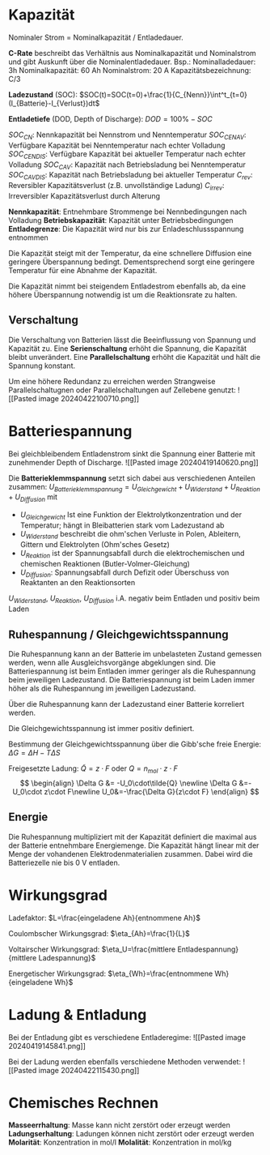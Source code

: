 # Kapazität
Nominaler Strom = Nominalkapazität / Entladedauer.

**C-Rate** beschreibt das Verhältnis aus Nominalkapazität und Nominalstrom und gibt Auskunft über die Nominalentladedauer.
Bsp.: 
Nominalladedauer: 3h
Nominalkapazität: 60 Ah
Nominalstrom: 20 A
Kapazitätsbezeichnung: C/3

**Ladezustand** (SOC): $SOC(t)=SOC(t=0)+\frac{1}{C_{Nenn}}\int^t_{t=0}(I_{Batterie}-I_{Verlust})dt$

**Entladetiefe** (DOD, Depth of Discharge): $DOD=100\%-SOC$

$SOC_{CN}$: Nennkapazität bei Nennstrom und Nenntemperatur
$SOC_{CENAV}$: Verfügbare Kapazität bei Nenntemperatur nach echter Volladung
$SOC_{CENDIS}$: Verfügbare Kapazität bei aktueller Temperatur nach echter Volladung
$SOC_{CAV}$: Kapazität nach Betriebsladung bei Nenntemperatur
$SOC_{CAVDIS}$: Kapazität nach Betriebsladung bei aktueller Temperatur
$C_{rev}$: Reversibler Kapazitätsverlust (z.B. unvollständige Ladung)
$C_{irrev}$: Irreversibler Kapazitätsverlust durch Alterung

**Nennkapazität**: Entnehmbare Strommenge bei Nennbedingungen nach Volladung
**Betriebskapazität**: Kapazität unter Betriebsbedingungen
**Entladegrenze**: Die Kapazität wird nur bis zur Enladeschlussspannung entnommen

Die Kapazität steigt mit der Temperatur, da eine schnellere Diffusion eine geringere Überspannung bedingt. Dementsprechend sorgt eine geringere Temperatur für eine Abnahme der Kapazität.

Die Kapazität nimmt bei steigendem Entladestrom ebenfalls ab, da eine höhere Überspannung notwendig ist um die Reaktionsrate zu halten.

## Verschaltung
Die Verschaltung von Batterien lässt die Beeinflussung von Spannung und Kapazität zu. Eine **Serienschaltung** erhöht die Spannung, die Kapazität bleibt unverändert. Eine **Parallelschaltung** erhöht die Kapazität und hält die Spannung konstant.

Um eine höhere Redundanz zu erreichen werden Strangweise Parallelschaltugnen oder Parallelschaltungen auf Zellebene genutzt:
![[Pasted image 20240422100710.png]]

# Batteriespannung
Bei gleichbleibendem Entladenstrom sinkt die Spannung einer Batterie mit zunehmender Depth of Discharge.
![[Pasted image 20240419140620.png]]

Die **Batterieklemmspannung** setzt sich dabei aus verschiedenen Anteilen zusammen:
$U_{Batterieklemmspannung}=U_{Gleichgewicht}+U_{Widerstand}+U_{Reaktion}+U_{Diffusion}$
mit
- $U_{Gleichgewicht}$ Ist eine Funktion der Elektrolytkonzentration und der Temperatur; hängt in Bleibatterien stark vom Ladezustand ab
- $U_{Widerstand}$ beschreibt die ohm'schen Verluste in Polen, Ableitern, Gittern und Elektrolyten (Ohm'sches Gesetz)
- $U_{Reaktion}$ ist der Spannungsabfall durch die elektrochemischen und chemischen Reaktionen (Butler-Volmer-Gleichung)
- $U_{Diffusion}$: Spannungsabfall durch Defizit oder Überschuss von Reaktanten an den Reaktionsorten

$U_{Widerstand},\ U_{Reaktion},\ U_{Diffusion}$ i.A. negativ beim Entladen und positiv beim Laden

## Ruhespannung / Gleichgewichtsspannung
Die Ruhespannung kann an der Batterie im unbelasteten Zustand gemessen werden, wenn alle Ausgleichsvorgänge abgeklungen sind. Die Batteriespannung ist beim Entladen immer geringer als die Ruhespannung beim jeweiligen Ladezustand. Die Batteriespannung ist beim Laden immer höher als die Ruhespannung im jeweiligen Ladezustand.

Über die Ruhespannung kann der Ladezustand einer Batterie korreliert werden.

Die Gleichgewichtsspannung ist immer positiv definiert.

Bestimmung der Gleichgewichtsspannung über die Gibb'sche freie Energie:
$\Delta G=\Delta H-T\Delta S$

Freigesetzte Ladung: $\tilde{Q}=z\cdot F$ oder $Q=n_{mol}\cdot z \cdot F$
$$
\begin{align}
\Delta G &= -U_0\cdot\tilde{Q} \newline
\Delta G &=-U_0\cdot z\cdot F\newline
U_0&=-\frac{\Delta G}{z\cdot F}
\end{align}
$$


## Energie
Die Ruhespannung multipliziert mit der Kapazität definiert die maximal aus der Batterie entnehmbare Energiemenge. Die Kapazität hängt linear mit der Menge der vohandenen Elektrodenmaterialien zusammen. Dabei wird die Batteriezelle nie bis 0 V entladen.

# Wirkungsgrad
Ladefaktor: $L=\frac{eingeladene Ah}{entnommene Ah}$

Coulombscher Wirkungsgrad: $\eta_{Ah}=\frac{1}{L}$

Voltairscher Wirkungsgrad: $\eta_U=\frac{mittlere Entladespannung}{mittlere Ladespannung}$

Energetischer Wirkungsgrad: $\eta_{Wh}=\frac{entnommene Wh}{eingeladene Wh}$

# Ladung & Entladung
Bei der Entladung gibt es verschiedene Entladeregime:
![[Pasted image 20240419145841.png]]

Bei der Ladung werden ebenfalls verschiedene Methoden verwendet:
![[Pasted image 20240422115430.png]]

# Chemisches Rechnen
**Masseerrhaltung**: Masse kann nicht zerstört oder erzeugt werden
**Ladungserhaltung**: Ladungen können nicht zerstört oder erzeugt werden
**Molarität**: Konzentration in mol/l
**Molalität**: Konzentration in mol/kg